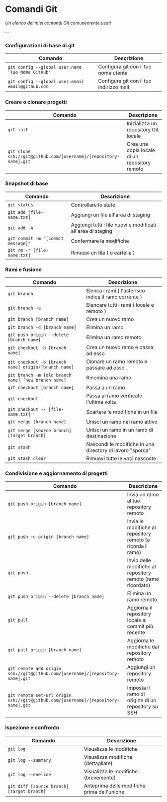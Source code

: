 Comandi Git
============

_Un elenco dei miei comandi Git comunemente usati_

--

### Configurazioni di base di git

| Comando | Descrizione |
| ------- | ----------- |
| `git config --global user.name 'Tuo Nome GitHub'` | Configura git con il tuo nome utente  |
| `git config --global user.email email@github.com` | Configura git con il tuo indirizzo mail |

### Creare o clonare progetti

| Comando | Descrizione |
| ------- | ----------- |
| `git init` | Inizializza un repository Git locale |
| `git clone ssh://git@github.com/[username]/[repository-name].git` | Crea una copia locale di un repository remoto |

### Snapshot di base

| Comando | Descrizione |
| ------- | ----------- |
| `git status` | Controllare lo stato |
| `git add [file-name.txt]` | Aggiungi un file all'area di staging |
| `git add -A` | Aggiungi tutti i file nuovi e modificati all'area di staging |
| `git commit -m "[commit message]"` | Confermare le modifiche |
| `git rm -r [file-name.txt]` | Rimuovi un file ( o cartella ) |

### Rami e fusione

| Comando | Descrizione |
| ------- | ----------- |
| `git branch` | Elenca i rami ( l'asterisco indica il ramo corrente ) |
| `git branch -a` | Elencare tutti i rami ( locale e remoto ) |
| `git branch [branch name]` | Crea un nuovo ramo |
| `git branch -d [branch name]` | Elimina un ramo |
| `git push origin --delete [branch name]` | Elimina un ramo remoto |
| `git checkout -b [branch name]` | Crea un nuovo ramo e passa ad esso |
| `git checkout -b [branch name] origin/[branch name]` | Clonare un ramo remoto e passare ad esso |
| `git branch -m [old branch name] [new branch name]` | Rinomina una ramo |
| `git checkout [branch name]` | Passa a un ramo |
| `git checkout -` | Passa al ramo verificato l'ultima volta |
| `git checkout -- [file-name.txt]` | Scartare le modifiche in un file |
| `git merge [branch name]` | Unisci un ramo nel ramo attivo |
| `git merge [source branch] [target branch]` | Unisci un ramo in un ramo di destinazione |
| `git stash` | Nascondi le modifiche in una directory di lavoro "sporca" |
| `git stash clear` | Rimuovi tutte le voci nascoste |

### Condivisione e aggiornamento di progetti

| Comando | Descrizione |
| ------- | ----------- |
| `git push origin [branch name]` | Invia un ramo al tuo repository remoto |
| `git push -u origin [branch name]` | Invia le modifiche al repository remoto (e ricorda il ramo) |
| `git push` | Invio delle modifiche al repository remoto (ramo ricordato) |
| `git push origin --delete [branch name]` | Elimina un ramo remoto |
| `git pull` | Aggiorna il repository locale al commit più recente |
| `git pull origin [branch name]` | Aggiorna le modifiche dal repository remoto |
| `git remote add origin ssh://git@github.com/[username]/[repository-name].git` | Aggiungi un repository remoto |
| `git remote set-url origin ssh://git@github.com/[username]/[repository-name].git` | Imposta il ramo di origine di un repository su SSH |

### Ispezione e confronto

| Comando | Descrizione |
| ------- | ----------- |
| `git log` | Visualizza le modifiche |
| `git log --summary` | Visualizza modifiche (dettagliate) |
| `git log --oneline` | Visualizza le modifiche (brevemente) |
| `git diff [source branch] [target branch]` | Anteprima delle modifiche prima dell'unione |
